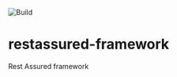 ![Build](https://github.com/pravinkumbhare/restassured-framework/actions/workflows/maven.yml/badge.svg)

# restassured-framework
Rest Assured framework

